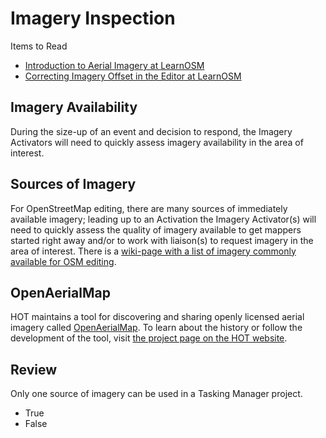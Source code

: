 # Imagery Inspection

Items to Read

* [Introduction to Aerial Imagery at LearnOSM](http://learnosm.org/en/josm/aerial-imagery/)
* [Correcting Imagery Offset in the Editor at LearnOSM](http://learnosm.org/en/josm/correcting-imagery-offset/)

## Imagery Availability

During the size-up of an event and decision to respond, the Imagery Activators will need to quickly assess imagery availability in the area of interest.

## Sources of Imagery

For OpenStreetMap editing, there are many sources of immediately available imagery; leading up to an Activation the Imagery Activator\(s\) will need to quickly assess the quality of imagery available to get mappers started right away and/or to work with liaison\(s\) to request imagery in the area of interest. There is a [wiki-page with a list of imagery commonly available for OSM editing](http://wiki.openstreetmap.org/wiki/Aerial_imagery).

## OpenAerialMap

HOT maintains a tool for discovering and sharing openly licensed aerial imagery called [OpenAerialMap](http://openaerialmap.org/). To learn about the history or follow the development of the tool, visit [the project page on the HOT website](http://hotosm.org/projects/openaerialmap).

## Review

Only one source of imagery can be used in a Tasking Manager project.

* True
* False

